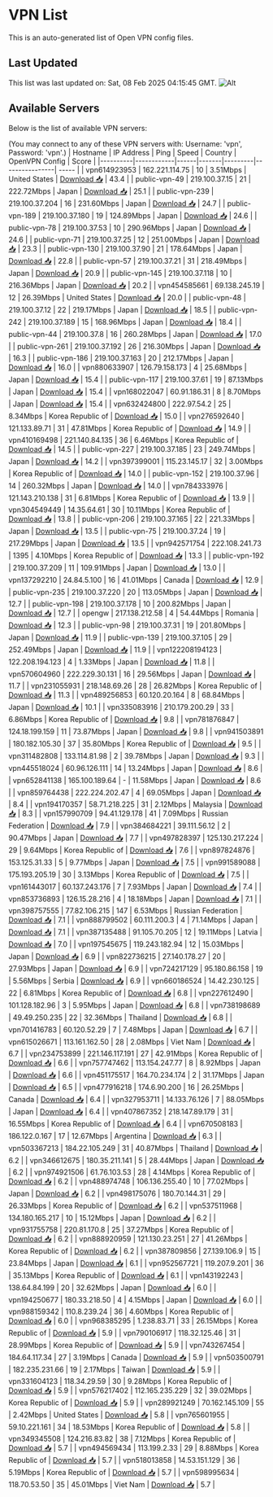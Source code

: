 # VPN List

This is an auto-generated list of Open VPN config files.

## Last Updated

This list was last updated on: Sat, 08 Feb 2025 04:15:45 GMT.
![Alt](https://repobeats.axiom.co/api/embed/186b98318ef1479477931607c1ad7d823f12451f.svg "Repobeats analytics image")

## Available Servers

Below is the list of available VPN servers:

(You may connect to any of these VPN servers with: Username: 'vpn', Password: 'vpn'.)
| Hostname | IP Address | Ping | Speed | Country | OpenVPN Config | Score |
|----------|------------|------|-------|---------|----------------| ----- |
| vpn614923953 | 162.221.114.75 | 10 | 3.51Mbps | United States | [Download 📥](./configs/server_0_US.ovpn) | 43.4 |
| public-vpn-49 | 219.100.37.15 | 21 | 222.72Mbps | Japan | [Download 📥](./configs/server_1_JP.ovpn) | 25.1 |
| public-vpn-239 | 219.100.37.204 | 16 | 231.60Mbps | Japan | [Download 📥](./configs/server_2_JP.ovpn) | 24.7 |
| public-vpn-189 | 219.100.37.180 | 19 | 124.89Mbps | Japan | [Download 📥](./configs/server_3_JP.ovpn) | 24.6 |
| public-vpn-78 | 219.100.37.53 | 10 | 290.96Mbps | Japan | [Download 📥](./configs/server_4_JP.ovpn) | 24.6 |
| public-vpn-71 | 219.100.37.25 | 12 | 251.00Mbps | Japan | [Download 📥](./configs/server_5_JP.ovpn) | 23.3 |
| public-vpn-130 | 219.100.37.90 | 21 | 178.64Mbps | Japan | [Download 📥](./configs/server_6_JP.ovpn) | 22.8 |
| public-vpn-57 | 219.100.37.21 | 31 | 218.49Mbps | Japan | [Download 📥](./configs/server_7_JP.ovpn) | 20.9 |
| public-vpn-145 | 219.100.37.118 | 10 | 216.36Mbps | Japan | [Download 📥](./configs/server_8_JP.ovpn) | 20.2 |
| vpn454585661 | 69.138.245.19 | 12 | 26.39Mbps | United States | [Download 📥](./configs/server_9_US.ovpn) | 20.0 |
| public-vpn-48 | 219.100.37.12 | 22 | 219.17Mbps | Japan | [Download 📥](./configs/server_10_JP.ovpn) | 18.5 |
| public-vpn-242 | 219.100.37.189 | 15 | 168.96Mbps | Japan | [Download 📥](./configs/server_11_JP.ovpn) | 18.4 |
| public-vpn-44 | 219.100.37.8 | 16 | 260.28Mbps | Japan | [Download 📥](./configs/server_12_JP.ovpn) | 17.0 |
| public-vpn-261 | 219.100.37.192 | 26 | 216.30Mbps | Japan | [Download 📥](./configs/server_13_JP.ovpn) | 16.3 |
| public-vpn-186 | 219.100.37.163 | 20 | 212.17Mbps | Japan | [Download 📥](./configs/server_14_JP.ovpn) | 16.0 |
| vpn880633907 | 126.79.158.173 | 4 | 25.68Mbps | Japan | [Download 📥](./configs/server_15_JP.ovpn) | 15.4 |
| public-vpn-117 | 219.100.37.61 | 19 | 87.13Mbps | Japan | [Download 📥](./configs/server_16_JP.ovpn) | 15.4 |
| vpn168022047 | 60.91.186.31 | 8 | 8.70Mbps | Japan | [Download 📥](./configs/server_17_JP.ovpn) | 15.4 |
| vpn632424800 | 222.97.54.2 | 25 | 8.34Mbps | Korea Republic of | [Download 📥](./configs/server_18_KR.ovpn) | 15.0 |
| vpn276592640 | 121.133.89.71 | 31 | 47.81Mbps | Korea Republic of | [Download 📥](./configs/server_19_KR.ovpn) | 14.9 |
| vpn410169498 | 221.140.84.135 | 36 | 6.46Mbps | Korea Republic of | [Download 📥](./configs/server_20_KR.ovpn) | 14.5 |
| public-vpn-227 | 219.100.37.185 | 23 | 249.74Mbps | Japan | [Download 📥](./configs/server_21_JP.ovpn) | 14.2 |
| vpn397399001 | 115.23.145.17 | 32 | 3.00Mbps | Korea Republic of | [Download 📥](./configs/server_22_KR.ovpn) | 14.0 |
| public-vpn-152 | 219.100.37.96 | 14 | 260.32Mbps | Japan | [Download 📥](./configs/server_23_JP.ovpn) | 14.0 |
| vpn784333976 | 121.143.210.138 | 31 | 6.81Mbps | Korea Republic of | [Download 📥](./configs/server_24_KR.ovpn) | 13.9 |
| vpn304549449 | 14.35.64.61 | 30 | 10.11Mbps | Korea Republic of | [Download 📥](./configs/server_25_KR.ovpn) | 13.8 |
| public-vpn-206 | 219.100.37.165 | 22 | 221.33Mbps | Japan | [Download 📥](./configs/server_26_JP.ovpn) | 13.5 |
| public-vpn-75 | 219.100.37.24 | 19 | 217.29Mbps | Japan | [Download 📥](./configs/server_27_JP.ovpn) | 13.5 |
| vpn942571754 | 222.108.241.73 | 1395 | 4.10Mbps | Korea Republic of | [Download 📥](./configs/server_28_KR.ovpn) | 13.3 |
| public-vpn-192 | 219.100.37.209 | 11 | 109.91Mbps | Japan | [Download 📥](./configs/server_29_JP.ovpn) | 13.0 |
| vpn137292210 | 24.84.5.100 | 16 | 41.01Mbps | Canada | [Download 📥](./configs/server_30_CA.ovpn) | 12.9 |
| public-vpn-235 | 219.100.37.220 | 20 | 113.05Mbps | Japan | [Download 📥](./configs/server_31_JP.ovpn) | 12.7 |
| public-vpn-198 | 219.100.37.178 | 10 | 200.82Mbps | Japan | [Download 📥](./configs/server_32_JP.ovpn) | 12.7 |
| opengw | 217.138.212.58 | 4 | 54.44Mbps | Romania | [Download 📥](./configs/server_33_RO.ovpn) | 12.3 |
| public-vpn-98 | 219.100.37.31 | 19 | 201.80Mbps | Japan | [Download 📥](./configs/server_34_JP.ovpn) | 11.9 |
| public-vpn-139 | 219.100.37.105 | 29 | 252.49Mbps | Japan | [Download 📥](./configs/server_35_JP.ovpn) | 11.9 |
| vpn122208194123 | 122.208.194.123 | 4 | 1.33Mbps | Japan | [Download 📥](./configs/server_36_JP.ovpn) | 11.8 |
| vpn570604960 | 222.229.30.131 | 16 | 29.56Mbps | Japan | [Download 📥](./configs/server_37_JP.ovpn) | 11.7 |
| vpn231055931 | 218.148.69.26 | 28 | 26.82Mbps | Korea Republic of | [Download 📥](./configs/server_38_KR.ovpn) | 11.3 |
| vpn489256853 | 60.120.20.164 | 8 | 68.84Mbps | Japan | [Download 📥](./configs/server_39_JP.ovpn) | 10.1 |
| vpn335083916 | 210.179.200.29 | 33 | 6.86Mbps | Korea Republic of | [Download 📥](./configs/server_40_KR.ovpn) | 9.8 |
| vpn781876847 | 124.18.199.159 | 11 | 73.87Mbps | Japan | [Download 📥](./configs/server_41_JP.ovpn) | 9.8 |
| vpn941503891 | 180.182.105.30 | 37 | 35.80Mbps | Korea Republic of | [Download 📥](./configs/server_42_KR.ovpn) | 9.5 |
| vpn311482808 | 133.114.81.98 | 2 | 39.78Mbps | Japan | [Download 📥](./configs/server_43_JP.ovpn) | 9.3 |
| vpn445518024 | 60.96.126.111 | 14 | 13.24Mbps | Japan | [Download 📥](./configs/server_44_JP.ovpn) | 8.6 |
| vpn652841138 | 165.100.189.64 | - | 11.58Mbps | Japan | [Download 📥](./configs/server_45_JP.ovpn) | 8.6 |
| vpn859764438 | 222.224.202.47 | 4 | 69.05Mbps | Japan | [Download 📥](./configs/server_46_JP.ovpn) | 8.4 |
| vpn194170357 | 58.71.218.225 | 31 | 2.12Mbps | Malaysia | [Download 📥](./configs/server_47_MY.ovpn) | 8.3 |
| vpn157990709 | 94.41.129.178 | 41 | 7.09Mbps | Russian Federation | [Download 📥](./configs/server_48_RU.ovpn) | 7.9 |
| vpn384684221 | 39.111.56.12 | 2 | 90.47Mbps | Japan | [Download 📥](./configs/server_49_JP.ovpn) | 7.7 |
| vpn497828397 | 125.130.217.224 | 29 | 9.64Mbps | Korea Republic of | [Download 📥](./configs/server_50_KR.ovpn) | 7.6 |
| vpn897824876 | 153.125.31.33 | 5 | 9.77Mbps | Japan | [Download 📥](./configs/server_51_JP.ovpn) | 7.5 |
| vpn991589088 | 175.193.205.19 | 30 | 3.13Mbps | Korea Republic of | [Download 📥](./configs/server_52_KR.ovpn) | 7.5 |
| vpn161443017 | 60.137.243.176 | 7 | 7.93Mbps | Japan | [Download 📥](./configs/server_53_JP.ovpn) | 7.4 |
| vpn853736893 | 126.15.28.216 | 4 | 18.18Mbps | Japan | [Download 📥](./configs/server_54_JP.ovpn) | 7.1 |
| vpn398757555 | 77.82.106.215 | 147 | 6.53Mbps | Russian Federation | [Download 📥](./configs/server_55_RU.ovpn) | 7.1 |
| vpn888799502 | 60.111.200.3 | 4 | 71.14Mbps | Japan | [Download 📥](./configs/server_56_JP.ovpn) | 7.1 |
| vpn387135488 | 91.105.70.205 | 12 | 19.11Mbps | Latvia | [Download 📥](./configs/server_57_LV.ovpn) | 7.0 |
| vpn197545675 | 119.243.182.94 | 12 | 15.03Mbps | Japan | [Download 📥](./configs/server_58_JP.ovpn) | 6.9 |
| vpn822736215 | 27.140.178.27 | 20 | 27.93Mbps | Japan | [Download 📥](./configs/server_59_JP.ovpn) | 6.9 |
| vpn724217129 | 95.180.86.158 | 19 | 5.56Mbps | Serbia | [Download 📥](./configs/server_60_RS.ovpn) | 6.9 |
| vpn660186524 | 14.42.230.125 | 22 | 6.81Mbps | Korea Republic of | [Download 📥](./configs/server_61_KR.ovpn) | 6.8 |
| vpn227612490 | 101.128.182.96 | 3 | 5.95Mbps | Japan | [Download 📥](./configs/server_62_JP.ovpn) | 6.8 |
| vpn738198689 | 49.49.250.235 | 22 | 32.36Mbps | Thailand | [Download 📥](./configs/server_63_TH.ovpn) | 6.8 |
| vpn701416783 | 60.120.52.29 | 7 | 7.48Mbps | Japan | [Download 📥](./configs/server_64_JP.ovpn) | 6.7 |
| vpn615026671 | 113.161.162.50 | 28 | 2.08Mbps | Viet Nam | [Download 📥](./configs/server_65_VN.ovpn) | 6.7 |
| vpn234753899 | 221.146.117.191 | 27 | 42.91Mbps | Korea Republic of | [Download 📥](./configs/server_66_KR.ovpn) | 6.6 |
| vpn757747462 | 113.154.247.77 | 8 | 8.92Mbps | Japan | [Download 📥](./configs/server_67_JP.ovpn) | 6.6 |
| vpn451175517 | 164.70.234.174 | 2 | 31.17Mbps | Japan | [Download 📥](./configs/server_68_JP.ovpn) | 6.5 |
| vpn477916218 | 174.6.90.200 | 16 | 26.25Mbps | Canada | [Download 📥](./configs/server_69_CA.ovpn) | 6.4 |
| vpn327953711 | 14.133.76.126 | 7 | 88.05Mbps | Japan | [Download 📥](./configs/server_70_JP.ovpn) | 6.4 |
| vpn407867352 | 218.147.89.179 | 31 | 16.55Mbps | Korea Republic of | [Download 📥](./configs/server_71_KR.ovpn) | 6.4 |
| vpn670508183 | 186.122.0.167 | 17 | 12.67Mbps | Argentina | [Download 📥](./configs/server_72_AR.ovpn) | 6.3 |
| vpn503367213 | 184.22.105.249 | 31 | 40.87Mbps | Thailand | [Download 📥](./configs/server_73_TH.ovpn) | 6.2 |
| vpn346612675 | 180.35.211.141 | 5 | 28.44Mbps | Japan | [Download 📥](./configs/server_74_JP.ovpn) | 6.2 |
| vpn974921506 | 61.76.103.53 | 28 | 4.14Mbps | Korea Republic of | [Download 📥](./configs/server_75_KR.ovpn) | 6.2 |
| vpn488974748 | 106.136.255.40 | 10 | 77.02Mbps | Japan | [Download 📥](./configs/server_76_JP.ovpn) | 6.2 |
| vpn498175076 | 180.70.144.31 | 29 | 26.33Mbps | Korea Republic of | [Download 📥](./configs/server_77_KR.ovpn) | 6.2 |
| vpn537511968 | 134.180.165.217 | 10 | 15.12Mbps | Japan | [Download 📥](./configs/server_78_JP.ovpn) | 6.2 |
| vpn931755758 | 220.81.170.8 | 25 | 37.27Mbps | Korea Republic of | [Download 📥](./configs/server_79_KR.ovpn) | 6.2 |
| vpn888920959 | 121.130.23.251 | 27 | 41.26Mbps | Korea Republic of | [Download 📥](./configs/server_80_KR.ovpn) | 6.2 |
| vpn387809856 | 27.139.106.9 | 15 | 23.84Mbps | Japan | [Download 📥](./configs/server_81_JP.ovpn) | 6.1 |
| vpn952567721 | 119.207.9.201 | 36 | 35.13Mbps | Korea Republic of | [Download 📥](./configs/server_82_KR.ovpn) | 6.1 |
| vpn143192243 | 138.64.84.199 | 20 | 32.62Mbps | Japan | [Download 📥](./configs/server_83_JP.ovpn) | 6.0 |
| vpn194250677 | 180.33.218.50 | 4 | 4.15Mbps | Japan | [Download 📥](./configs/server_84_JP.ovpn) | 6.0 |
| vpn988159342 | 110.8.239.24 | 36 | 4.60Mbps | Korea Republic of | [Download 📥](./configs/server_85_KR.ovpn) | 6.0 |
| vpn968385295 | 1.238.83.71 | 33 | 26.15Mbps | Korea Republic of | [Download 📥](./configs/server_86_KR.ovpn) | 5.9 |
| vpn790106917 | 118.32.125.46 | 31 | 28.99Mbps | Korea Republic of | [Download 📥](./configs/server_87_KR.ovpn) | 5.9 |
| vpn743267454 | 184.64.117.34 | 27 | 3.19Mbps | Canada | [Download 📥](./configs/server_88_CA.ovpn) | 5.9 |
| vpn503500791 | 182.235.231.66 | 19 | 2.17Mbps | Taiwan | [Download 📥](./configs/server_89_TW.ovpn) | 5.9 |
| vpn331604123 | 118.34.29.59 | 30 | 9.28Mbps | Korea Republic of | [Download 📥](./configs/server_90_KR.ovpn) | 5.9 |
| vpn576217402 | 112.165.235.229 | 32 | 39.02Mbps | Korea Republic of | [Download 📥](./configs/server_91_KR.ovpn) | 5.9 |
| vpn289921249 | 70.162.145.109 | 55 | 2.42Mbps | United States | [Download 📥](./configs/server_92_US.ovpn) | 5.8 |
| vpn765601955 | 59.10.221.161 | 34 | 18.53Mbps | Korea Republic of | [Download 📥](./configs/server_93_KR.ovpn) | 5.8 |
| vpn349345508 | 124.216.83.82 | 38 | 7.12Mbps | Korea Republic of | [Download 📥](./configs/server_94_KR.ovpn) | 5.7 |
| vpn494569434 | 113.199.2.33 | 29 | 8.88Mbps | Korea Republic of | [Download 📥](./configs/server_95_KR.ovpn) | 5.7 |
| vpn518013858 | 14.53.151.129 | 36 | 5.19Mbps | Korea Republic of | [Download 📥](./configs/server_96_KR.ovpn) | 5.7 |
| vpn598995634 | 118.70.53.50 | 35 | 45.01Mbps | Viet Nam | [Download 📥](./configs/server_97_VN.ovpn) | 5.7 |
